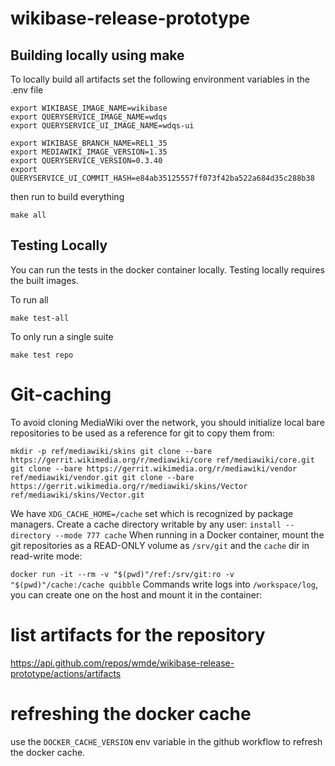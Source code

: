 # wikibase-release-prototype

## Building locally using make
To locally build all artifacts set the following environment variables in the .env file

```
export WIKIBASE_IMAGE_NAME=wikibase
export QUERYSERVICE_IMAGE_NAME=wdqs
export QUERYSERVICE_UI_IMAGE_NAME=wdqs-ui

export WIKIBASE_BRANCH_NAME=REL1_35
export MEDIAWIKI_IMAGE_VERSION=1.35
export QUERYSERVICE_VERSION=0.3.40
export QUERYSERVICE_UI_COMMIT_HASH=e84ab35125557ff073f42ba522a684d35c288b38
```

then run to build everything

```
make all
```

## Testing Locally

You can run the tests in the docker container locally. Testing locally requires the built images.

To run all
```
make test-all
```

To only run a single suite

```
make test repo
```

# Git-caching

To avoid cloning MediaWiki over the network, you should initialize local bare
repositories to be used as a reference for git to copy them from:

`
mkdir -p ref/mediawiki/skins
git clone --bare https://gerrit.wikimedia.org/r/mediawiki/core ref/mediawiki/core.git
git clone --bare https://gerrit.wikimedia.org/r/mediawiki/vendor ref/mediawiki/vendor.git
git clone --bare https://gerrit.wikimedia.org/r/mediawiki/skins/Vector ref/mediawiki/skins/Vector.git
`

We have `XDG_CACHE_HOME=/cache` set which is recognized by package managers.
Create a cache directory writable by any user:
`
install --directory --mode 777 cache
`
When running in a Docker container, mount the git repositories as a READ-ONLY
volume as `/srv/git` and the `cache` dir in read-write mode:

`
docker run -it --rm -v "$(pwd)"/ref:/srv/git:ro -v "$(pwd)"/cache:/cache quibble
`
Commands write logs into `/workspace/log`, you can create one on the host and
mount it in the container:

# list artifacts for the repository

https://api.github.com/repos/wmde/wikibase-release-prototype/actions/artifacts

# refreshing the docker cache

use the `DOCKER_CACHE_VERSION` env variable in the github workflow to refresh the docker cache.
